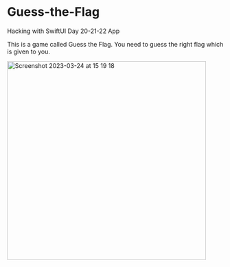 # Guess-the-Flag
Hacking with SwiftUI Day 20-21-22 App

This is a game called Guess the Flag. You need to guess the right flag which is given to you.



<img width="463" alt="Screenshot 2023-03-24 at 15 19 18" src="https://user-images.githubusercontent.com/125444166/227520621-3884dece-a624-4ebe-a214-ef6063cab585.png">
